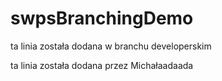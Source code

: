# swpsBranchingDemo

ta linia została dodana w branchu developerskim

ta linia została dodana przez Michałaadaada
